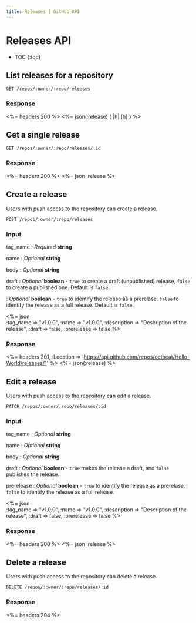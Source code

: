 ```yaml
---
title: Releases | GitHub API
---
```


# Releases API

* TOC
{:toc}

## List releases for a repository

    GET /repos/:owner/:repo/releases

### Response

<%= headers 200 %>
<%= json(:release) { |h| [h] } %>

## Get a single release

    GET /repos/:owner/:repo/releases/:id

### Response

<%= headers 200 %>
<%= json :release %>

## Create a release

Users with push access to the repository can create a release.

    POST /repos/:owner/:repo/releases

### Input

tag_name
: _Required_ **string**

name
: _Optional_ **string**

body
: _Optional_ **string**

draft
: _Optional_ **boolean** - `true` to create a draft (unpublished)
release, `false` to create a published one. Default is `false`.

: _Optional_ **boolean** - `true` to identify the release as a
prerelase. `false` to identify the release as a full release. Default is
`false`.

<%= json \
  :tag_name    => "v1.0.0",
  :name        => "v1.0.0",
  :description => "Description of the release",
  :draft       => false,
  :prerelease  => false
%>

### Response

<%= headers 201,
  :Location => 'https://api.github.com/repos/octocat/Hello-World/releases/1' %>
<%= json(:release) %>

## Edit a release

Users with push access to the repository can edit a release.

    PATCH /repos/:owner/:repo/releases/:id

### Input

tag_name
: _Optional_ **string**

name
: _Optional_ **string**

body
: _Optional_ **string**

draft
: _Optional_ **boolean** - `true` makes the release a draft, and `false`
publishes the release.

prerelease
: _Optional_ **boolean** - `true` to identify the release as a
prerelase. `false` to identify the release as a full release.

<%= json \
  :tag_name    => "v1.0.0",
  :name        => "v1.0.0",
  :description => "Description of the release",
  :draft       => false,
  :prerelease  => false
%>

### Response

<%= headers 200 %>
<%= json :release %>

## Delete a release

Users with push access to the repository can delete a release.

    DELETE /repos/:owner/:repo/releases/:id

### Response

<%= headers 204 %>
